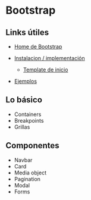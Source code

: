 # Bootstrap

## Links útiles

- [Home de Bootstrap](https://getbootstrap.com/)
- [Instalacion / implementación](https://getbootstrap.com/docs/4.5/getting-started/introduction/)
    - [Template de inicio](https://getbootstrap.com/docs/4.5/getting-started/introduction/#starter-template)

- [Ejemplos](https://getbootstrap.com/docs/4.5/examples/)

## Lo básico

- Containers
- Breakpoints
- Grillas

## Componentes

- Navbar
- Card
- Media object
- Pagination
- Modal
- Forms
